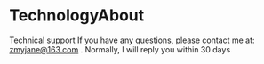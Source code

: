 # TechnologyAbout
Technical support
If you have any questions, please contact me at: zmyjane@163.com . 
Normally, I will reply you within 30 days
